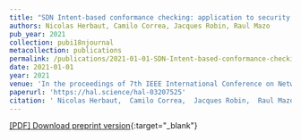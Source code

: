 ```yaml
---
title: "SDN Intent-based conformance checking: application to security policies"
authors: Nicolas Herbaut, Camilo Correa, Jacques Robin, Raul Mazo
pub_year: 2021
collection: pubi18njournal
metacollection: publications
permalink: /publications/2021-01-01-SDN-Intent-based-conformance-checking-application-to-security-policies
date: 2021-01-01
year: 2021
venue: 'In the proceedings of 7th IEEE International Conference on Network Softwarization (IEEE NetSoft 2021)'
paperurl: 'https://hal.science/hal-03207525'
citation: ' Nicolas Herbaut,  Camilo Correa,  Jacques Robin,  Raul Mazo, &quot;SDN Intent-based conformance checking: application to security policies.&quot; In the proceedings of 7th IEEE International Conference on Network Softwarization (IEEE NetSoft 2021), 2021.'
---
```

[\[PDF\] Download preprint version](https://hal.science/hal-03207525){:target="_blank"}
